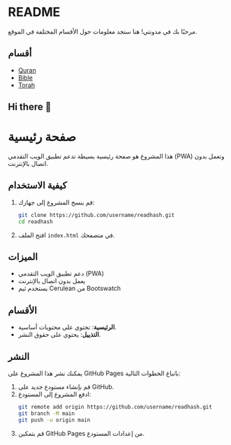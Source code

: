 # README

مرحبًا بك في مدونتي! هنا ستجد معلومات حول الأقسام المختلفة في الموقع.

## أقسام

- [Quran](quran.md)
- [Bible](bible.md)
- [Torah](torah.md)

## Hi there 👋

<!--
**readhash/readhash** is a ✨ _special_ ✨ repository because its `README.md` (this file) appears on your GitHub profile.

Here are some ideas to get you started:

- 🔭 I’m currently working on ...
- 🌱 I’m currently learning ...
- 👯 I’m looking to collaborate on ...
- 🤔 I’m looking for help with ...
- 💬 Ask me about ...
- 📫 How to reach me: ...
- 😄 Pronouns: ...
- ⚡ Fun fact: ...
-->

# صفحة رئيسية

هذا المشروع هو صفحة رئيسية بسيطة تدعم تطبيق الويب التقدمي (PWA) وتعمل بدون اتصال بالإنترنت.

## كيفية الاستخدام

1. قم بنسخ المشروع إلى جهازك:
    ```bash
    git clone https://github.com/username/readhash.git
    cd readhash
    ```

2. افتح الملف `index.html` في متصفحك.

## الميزات

- دعم تطبيق الويب التقدمي (PWA)
- يعمل بدون اتصال بالإنترنت
- يستخدم ثيم Cerulean من Bootswatch

## الأقسام

- **الرئيسية**: تحتوي على محتويات أساسية.
- **التذييل**: يحتوي على حقوق النشر.

## النشر

يمكنك نشر هذا المشروع على GitHub Pages باتباع الخطوات التالية:

1. قم بإنشاء مستودع جديد على GitHub.
2. ادفع المشروع إلى المستودع:
    ```bash
    git remote add origin https://github.com/username/readhash.git
    git branch -M main
    git push -u origin main
    ```
3. قم بتمكين GitHub Pages من إعدادات المستودع.
